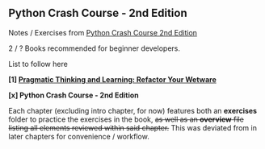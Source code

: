 ## Python Crash Course - 2nd Edition


Notes / Exercises from [Python Crash Course 2nd Edition](https://www.goodreads.com/book/show/23241059-python-crash-course)

2 / ? Books recommended for beginner developers.

List to follow here

**[1] [Pragmatic Thinking and Learning: Refactor Your Wetware](https://github.com/voxdotdev/wetware-cliffnotes)**

**[x] Python Crash Course - 2nd Edition**

Each chapter (excluding intro chapter, for now) features both an **exercises** folder to practice the exercises in the book, <s>as well as an **overview** file listing all elements reviewed within said chapter.</s> This was deviated from in later chapters for convenience / workflow.